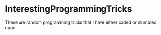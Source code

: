InterestingProgrammingTricks
============================
These are random programming tricks that I have either coded or stumbled upon
